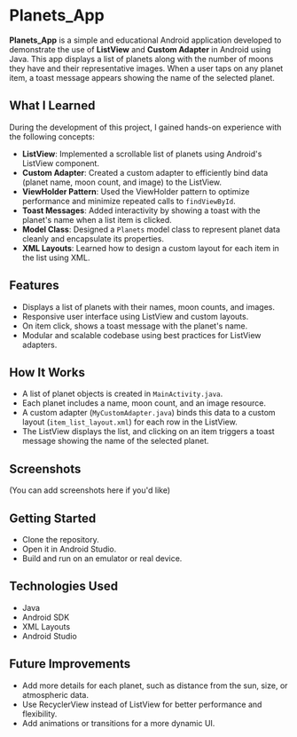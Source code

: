 # Planets_App

**Planets_App** is a simple and educational Android application developed to demonstrate the use of **ListView** and **Custom Adapter** in Android using Java. This app displays a list of planets along with the number of moons they have and their representative images. When a user taps on any planet item, a toast message appears showing the name of the selected planet.

## What I Learned

During the development of this project, I gained hands-on experience with the following concepts:

- **ListView**: Implemented a scrollable list of planets using Android's ListView component.
- **Custom Adapter**: Created a custom adapter to efficiently bind data (planet name, moon count, and image) to the ListView.
- **ViewHolder Pattern**: Used the ViewHolder pattern to optimize performance and minimize repeated calls to `findViewById`.
- **Toast Messages**: Added interactivity by showing a toast with the planet's name when a list item is clicked.
- **Model Class**: Designed a `Planets` model class to represent planet data cleanly and encapsulate its properties.
- **XML Layouts**: Learned how to design a custom layout for each item in the list using XML.

## Features

- Displays a list of planets with their names, moon counts, and images.
- Responsive user interface using ListView and custom layouts.
- On item click, shows a toast message with the planet's name.
- Modular and scalable codebase using best practices for ListView adapters.

## How It Works

- A list of planet objects is created in `MainActivity.java`.
- Each planet includes a name, moon count, and an image resource.
- A custom adapter (`MyCustomAdapter.java`) binds this data to a custom layout (`item_list_layout.xml`) for each row in the ListView.
- The ListView displays the list, and clicking on an item triggers a toast message showing the name of the selected planet.

## Screenshots

(You can add screenshots here if you'd like)

## Getting Started

- Clone the repository.
- Open it in Android Studio.
- Build and run on an emulator or real device.

## Technologies Used

- Java
- Android SDK
- XML Layouts
- Android Studio

## Future Improvements

- Add more details for each planet, such as distance from the sun, size, or atmospheric data.
- Use RecyclerView instead of ListView for better performance and flexibility.
- Add animations or transitions for a more dynamic UI.

